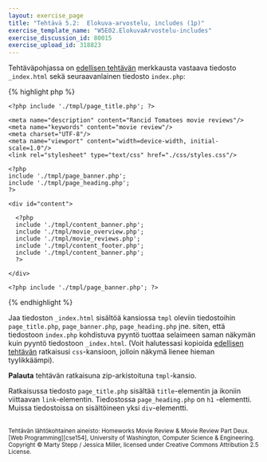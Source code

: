 ```yaml
---
layout: exercise_page
title: "Tehtävä 5.2:  Elokuva-arvostelu, includes (1p)"
exercise_template_name: "W5E02.ElokuvaArvostelu-includes"
exercise_discussion_id: 80015
exercise_upload_id: 318823
---
```


Tehtäväpohjassa on [edellisen tehtävän](../tehtava51) merkkausta vastaava tiedosto `_index.html` sekä seuraavanlainen tiedosto `index.php`:

{% highlight php %}

<!DOCTYPE html>
<html>

  <head>
  
    <?php include './tmpl/page_title.php'; ?>
    
    <meta name="description" content="Rancid Tomatoes movie reviews"/>
    <meta name="keywords" content="movie review"/>
    <meta charset="UTF-8"/>
    <meta name="viewport" content="width=device-width, initial-scale=1.0"/>
    <link rel="stylesheet" type="text/css" href="./css/styles.css"/>
    
  </head>

  <body>

    <?php
    include './tmpl/page_banner.php';
    include './tmpl/page_heading.php';
    ?>
    
    <div id="content"> 
    
      <?php
      include './tmpl/content_banner.php';
      include './tmpl/movie_overview.php';
      include './tmpl/movie_reviews.php';
      include './tmpl/content_footer.php';
      include './tmpl/content_banner.php';
      ?>
    
    </div>
    
    <?php include './tmpl/page_banner.php'; ?>
    
  </body>

</html>

{% endhighlight %}

Jaa tiedoston `_index.html` sisältöä kansiossa `tmpl` oleviin tiedostoihin `page_title.php`, `page_banner.php`,  `page_heading.php` jne. siten, että tiedostoon `index.php` kohdistuva pyyntö tuottaa selaimeen saman näkymän kuin pyyntö tiedostoon `_index.html`. (Voit halutessasi kopioida [edellisen tehtävän](../tehtava51) ratkaisusi `css`-kansioon, jolloin näkymä lienee hieman tyylikkäämpi).


**Palauta** tehtävän ratkaisuna zip-arkistoituna `tmpl`-kansio.


Ratkaisussa tiedosto `page_title.php` sisältää `title`-elementin ja ikoniin viittaavan `link`-elementin. Tiedostossa `page_heading.php` on `h1` -elementti. Muissa tiedostoissa on sisältöineen yksi `div`-elementti.

<br/>

<small>
Tehtävän lähtökohtainen aineisto: Homeworks Movie Review & Movie Review Part Deux.<br/> 
[Web Programming][cse154], University of Washington, Computer Science & Engineering.<br/>
Copyright © Marty Stepp / Jessica Miller, licensed under Creative Commons Attribution 2.5 License.
</small>

[cse154]:https://courses.cs.washington.edu/courses/cse154/

